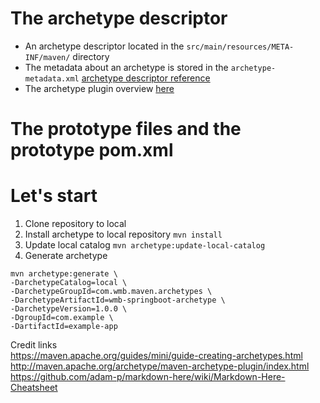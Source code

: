 # The archetype descriptor
- An archetype descriptor located in the `src/main/resources/META-INF/maven/` directory
- The metadata about an archetype is stored in the `archetype-metadata.xml` [archetype descriptor reference](https://maven.apache.org/archetype/archetype-models/archetype-descriptor/archetype-descriptor.html)
- The archetype plugin overview [here](https://maven.apache.org/archetype/maven-archetype-plugin/index.html)

# The prototype files and the prototype pom.xml

# Let's start
1. Clone repository to local
2. Install archetype to local repository ```mvn install```
3. Update local catalog ```mvn archetype:update-local-catalog```
4. Generate archetype<br/>
```
mvn archetype:generate \
-DarchetypeCatalog=local \
-DarchetypeGroupId=com.wmb.maven.archetypes \
-DarchetypeArtifactId=wmb-springboot-archetype \
-DarchetypeVersion=1.0.0 \
-DgroupId=com.example \
-DartifactId=example-app
```

Credit links<br/>
https://maven.apache.org/guides/mini/guide-creating-archetypes.html<br/>
http://maven.apache.org/archetype/maven-archetype-plugin/index.html<br/>
https://github.com/adam-p/markdown-here/wiki/Markdown-Here-Cheatsheet<br/>